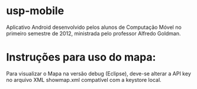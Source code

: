 usp-mobile
==========

Aplicativo Android desenvolvido pelos alunos de Computação Móvel no 
primeiro semestre de 2012, ministrada pelo professor Alfredo Goldman.

Instruções para uso do mapa:
============================

Para visualizar o Mapa na versão debug (Eclipse), deve-se alterar
a API key no arquivo XML showmap.xml compatível com a keystore local.